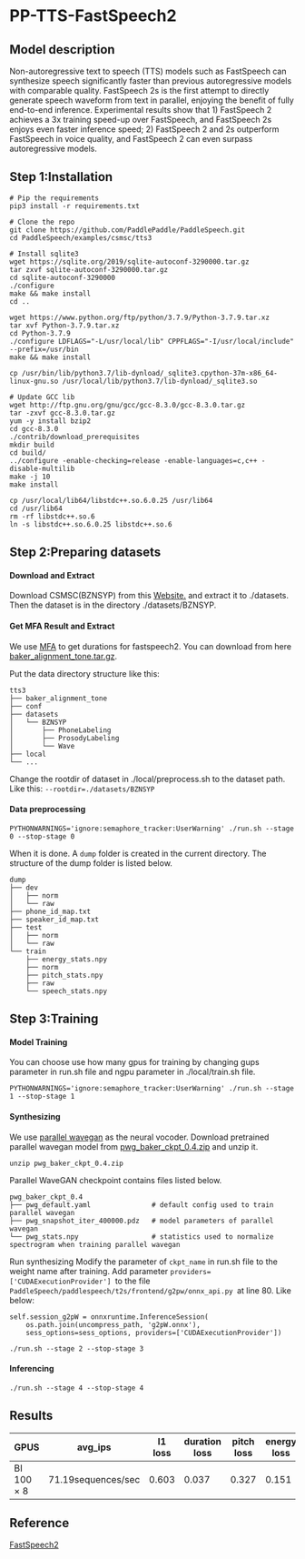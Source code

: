 # PP-TTS-FastSpeech2

## Model description

Non-autoregressive text to speech (TTS) models such as FastSpeech can synthesize speech significantly faster than previous autoregressive models with comparable quality. FastSpeech 2s is the first attempt to directly generate speech waveform from text in parallel, enjoying the benefit of fully end-to-end inference. Experimental results show that 1) FastSpeech 2 achieves a 3x training speed-up over FastSpeech, and FastSpeech 2s enjoys even faster inference speed; 2) FastSpeech 2 and 2s outperform FastSpeech in voice quality, and FastSpeech 2 can even surpass autoregressive models.

## Step 1:Installation

```
# Pip the requirements
pip3 install -r requirements.txt

# Clone the repo
git clone https://github.com/PaddlePaddle/PaddleSpeech.git
cd PaddleSpeech/examples/csmsc/tts3
```

```
# Install sqlite3
wget https://sqlite.org/2019/sqlite-autoconf-3290000.tar.gz
tar zxvf sqlite-autoconf-3290000.tar.gz
cd sqlite-autoconf-3290000
./configure
make && make install
cd ..

wget https://www.python.org/ftp/python/3.7.9/Python-3.7.9.tar.xz
tar xvf Python-3.7.9.tar.xz
cd Python-3.7.9
./configure LDFLAGS="-L/usr/local/lib" CPPFLAGS="-I/usr/local/include" --prefix=/usr/bin
make && make install

cp /usr/bin/lib/python3.7/lib-dynload/_sqlite3.cpython-37m-x86_64-linux-gnu.so /usr/local/lib/python3.7/lib-dynload/_sqlite3.so
```

```
# Update GCC lib
wget http://ftp.gnu.org/gnu/gcc/gcc-8.3.0/gcc-8.3.0.tar.gz
tar -zxvf gcc-8.3.0.tar.gz
yum -y install bzip2
cd gcc-8.3.0
./contrib/download_prerequisites
mkdir build
cd build/
../configure -enable-checking=release -enable-languages=c,c++ -disable-multilib
make -j 10
make install

cp /usr/local/lib64/libstdc++.so.6.0.25 /usr/lib64
cd /usr/lib64
rm -rf libstdc++.so.6
ln -s libstdc++.so.6.0.25 libstdc++.so.6
```

## Step 2:Preparing datasets

#### Download and Extract

Download CSMSC(BZNSYP) from this [Website.](https://aistudio.baidu.com/datasetdetail/36741) and extract it to ./datasets. Then the dataset is in the directory ./datasets/BZNSYP.

#### Get MFA Result and Extract

We use [MFA](https://github.com/MontrealCorpusTools/Montreal-Forced-Aligner) to get durations for fastspeech2. You can download from here [baker_alignment_tone.tar.gz](https://paddlespeech.bj.bcebos.com/MFA/BZNSYP/with_tone/baker_alignment_tone.tar.gz).

Put the data directory structure like this:

```
tts3
├── baker_alignment_tone
├── conf
├── datasets
│   └── BZNSYP
│       ├── PhoneLabeling
│       ├── ProsodyLabeling
│       └── Wave
├── local
└── ...
```

Change the rootdir of dataset in ./local/preprocess.sh to the dataset path. Like this: `--rootdir=./datasets/BZNSYP`

#### Data preprocessing

```
PYTHONWARNINGS='ignore:semaphore_tracker:UserWarning' ./run.sh --stage 0 --stop-stage 0
```

When it is done. A `dump` folder is created in the current directory. The structure of the dump folder is listed below.

```
dump
├── dev
│   ├── norm
│   └── raw
├── phone_id_map.txt
├── speaker_id_map.txt
├── test
│   ├── norm
│   └── raw
└── train
    ├── energy_stats.npy
    ├── norm
    ├── pitch_stats.npy
    ├── raw
    └── speech_stats.npy
```

## Step 3:Training

#### Model Training

You can choose use how many gpus for training by changing gups parameter in run.sh file and ngpu parameter in ./local/train.sh file.

```
PYTHONWARNINGS='ignore:semaphore_tracker:UserWarning' ./run.sh --stage 1 --stop-stage 1
```

#### Synthesizing

We use [parallel wavegan](https://github.com/PaddlePaddle/PaddleSpeech/tree/develop/examples/csmsc/voc1) as the neural vocoder. Download pretrained parallel wavegan model from [pwg_baker_ckpt_0.4.zip](https://paddlespeech.bj.bcebos.com/Parakeet/released_models/pwgan/pwg_baker_ckpt_0.4.zip) and unzip it.

```
unzip pwg_baker_ckpt_0.4.zip
```

Parallel WaveGAN checkpoint contains files listed below.

```
pwg_baker_ckpt_0.4
├── pwg_default.yaml               # default config used to train parallel wavegan
├── pwg_snapshot_iter_400000.pdz   # model parameters of parallel wavegan
└── pwg_stats.npy                  # statistics used to normalize spectrogram when training parallel wavegan
```

Run synthesizing
Modify the parameter of `ckpt_name` in run.sh file to the weight name after training.
Add parameter `providers=['CUDAExecutionProvider'] `to the file `PaddleSpeech/paddlespeech/t2s/frontend/g2pw/onnx_api.py `at line 80. Like below:

```
self.session_g2pW = onnxruntime.InferenceSession(
    os.path.join(uncompress_path, 'g2pW.onnx'),
    sess_options=sess_options, providers=['CUDAExecutionProvider'])
```

```
./run.sh --stage 2 --stop-stage 3
```

#### Inferencing

```
./run.sh --stage 4 --stop-stage 4
```

## Results

| GPUS        | avg_ips | l1 loss | duration loss | pitch loss | energy loss | loss  |
| ----------- | ------- | ------- | ------------- | ---------- | ----------- | ----- |
| BI 100 × 8 | 71.19sequences/sec   | 0.603   | 0.037         | 0.327      | 0.151       | 1.118 |

## Reference

[FastSpeech2](https://github.com/PaddlePaddle/PaddleSpeech/tree/develop/examples/csmsc/tts3)
